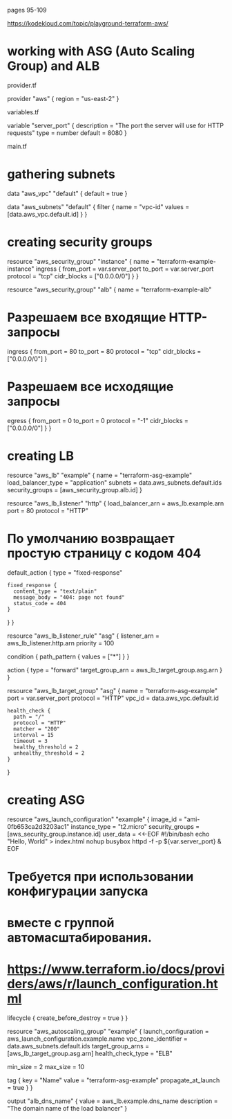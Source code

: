 pages 95-109

https://kodekloud.com/topic/playground-terraform-aws/

# working with ASG (Auto Scaling Group) and ALB

provider.tf

provider "aws" {
  region = "us-east-2"
}

variables.tf

variable "server_port" {
  description = "The port the server will use for HTTP requests"
  type = number
  default = 8080
}

main.tf

# gathering subnets
data "aws_vpc" "default" {
  default = true
}

data "aws_subnets" "default" {
  filter {
  name = "vpc-id"
  values = [data.aws_vpc.default.id]
  }
}

# creating security groups
resource "aws_security_group" "instance" {
  name = "terraform-example-instance"
  ingress {
    from_port = var.server_port
    to_port = var.server_port
    protocol = "tcp"
    cidr_blocks = ["0.0.0.0/0"]
  }
}

resource "aws_security_group" "alb" {
  name = "terraform-example-alb"
  
  # Разрешаем все входящие HTTP-запросы
  ingress {
    from_port = 80
    to_port = 80
    protocol = "tcp"
    cidr_blocks = ["0.0.0.0/0"]
  }

  # Разрешаем все исходящие запросы
  egress {
    from_port = 0
    to_port = 0
    protocol = "-1"
    cidr_blocks = ["0.0.0.0/0"]
  }
}

# creating LB
resource "aws_lb" "example" {
  name = "terraform-asg-example"
  load_balancer_type = "application"
  subnets = data.aws_subnets.default.ids
  security_groups = [aws_security_group.alb.id]
}

resource "aws_lb_listener" "http" {
  load_balancer_arn = aws_lb.example.arn
  port = 80
  protocol = "HTTP"

  # По умолчанию возвращает простую страницу с кодом 404
  default_action {
    type = "fixed-response"

    fixed_response {
      content_type = "text/plain"
      message_body = "404: page not found"
      status_code = 404
    }
  }
}

resource "aws_lb_listener_rule" "asg" {
  listener_arn = aws_lb_listener.http.arn
  priority     = 100

  condition {
    path_pattern {
      values = ["*"]
    }
  }

  action {
    type             = "forward"
    target_group_arn = aws_lb_target_group.asg.arn
  }
}

resource "aws_lb_target_group" "asg" {
  name = "terraform-asg-example"
    port = var.server_port
    protocol = "HTTP"
    vpc_id = data.aws_vpc.default.id
    
    health_check {
      path = "/"
      protocol = "HTTP"
      matcher = "200"
      interval = 15
      timeout = 3
      healthy_threshold = 2
      unhealthy_threshold = 2
    }
}

# creating ASG
resource "aws_launch_configuration" "example" {
  image_id = "ami-0fb653ca2d3203ac1"
  instance_type = "t2.micro"
  security_groups = [aws_security_group.instance.id]
  user_data = <<-EOF
       #!/bin/bash
       echo "Hello, World" > index.html
       nohup busybox httpd -f -p ${var.server_port} &
       EOF
# Требуется при использовании конфигурации запуска
# вместе с группой автомасштабирования.
# https://www.terraform.io/docs/providers/aws/r/launch_configuration.html
  lifecycle {
  create_before_destroy = true
  }
}

resource "aws_autoscaling_group" "example" {
  launch_configuration = aws_launch_configuration.example.name
  vpc_zone_identifier = data.aws_subnets.default.ids
  target_group_arns = [aws_lb_target_group.asg.arn]
  health_check_type = "ELB"

  min_size = 2
  max_size = 10

  tag {
    key = "Name"
    value = "terraform-asg-example"
    propagate_at_launch = true
  }
}

output "alb_dns_name" {
  value = aws_lb.example.dns_name
  description = "The domain name of the load balancer"
}